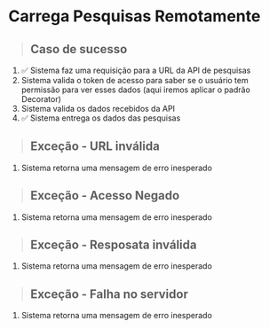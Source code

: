# Carrega Pesquisas Remotamente

> ## Caso de sucesso
1. ✅ Sistema faz uma requisição para a URL da API de pesquisas
2. Sistema valida o token de acesso para saber se o usuário tem permissão para ver esses dados (aqui iremos aplicar o padrão Decorator)
3. Sistema valida os dados recebidos da API
4. ✅ Sistema entrega os dados das pesquisas

> ## Exceção - URL inválida
1. Sistema retorna uma mensagem de erro inesperado

> ## Exceção - Acesso Negado
1. Sistema retorna uma mensagem de erro inesperado

> ## Exceção - Resposata inválida
1. Sistema retorna uma mensagem de erro inesperado

> ## Exceção - Falha no servidor
1. Sistema retorna uma mensagem de erro inesperado
